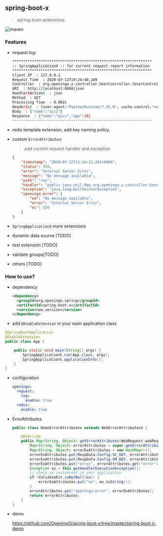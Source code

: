## spring-boot-x

> spring-boot-extensions

![maven](https://img.shields.io/maven-central/v/org.openingo.spring/spring-boot-x.svg)

### Features

- request log:

  ```bash
  ****************************************************************
  :: SpringApplicationX :: for current request report information 
  ****************************************************************
  Client IP  : 127.0.0.1 
  Request Time  : 2020-07-12T19:24:40.249 
  Controller  : org.openingo.x.controller.UserController.(UserController.java:1)
  URI  : http://localhost:8080/json 
  Handler(Action)  : json
  Method  : GET
  Processing Time  : 0.002s
  Header(s)  : [user-agent:"PostmanRuntime/7.25.0", cache-control:"no-cache", postman-token:"b29a0616-7e31-4150-b022-4bf3680bf771", host:"localhost:8080", accept-encoding:"gzip, deflate, br", connection:"keep-alive", content-length:"21", Content-Type:"application/json;charset=UTF-8"]
  Body  : {"name":"qicz"}
  Response  : {"name":"qicz","age":18}
  ----------------------------------------------------------------
  ```

- redis template extension, add key naming policy.

- custom `ErrorAttributes`:

  > add current request handler and exception 

  ```json
  {
      "timestamp": "2020-07-12T11:24:11.261+0000",
      "status": 500,
      "error": "Internal Server Error",
      "message": "No message available",
      "path": "/ex",
      "handler": "public java.util.Map org.openingo.x.controller.UserController.ex()",
      "exception": "java.lang.NullPointerException",
      "openingo.error": {
          "em": "No message available",
          "error": "Internal Server Error",
          "ec": 500
      }
  }
  ```

- `SpringApplicationX` more extensions

- dynamic data source [TODO]

- rest extension [TODO]

- validate groups[TODO]

- others [TODO]

### How to use?

- dependency

  ```xml
  <dependency>
    <groupId>org.openingo.spring</groupId>
    <artifactId>spring-boot-x</artifactId>
    <version>new_version</version>
  </dependency>
  ```

- add `@EnableExtension` in your main application class

```java
@SpringBootApplication
@EnableExtension
public class App {

    public static void main(String[] args) {
        SpringApplicationX.run(App.class, args);
        SpringApplicationX.applicationInfo();
    }
}
```

- configuration

  ```yml
  openingo:
    request:
      log:
        enable: true
    redis:
      enable: true
  ```

- ErrorAttributes

  ```java
  public class DemoErrorAttributes extends WebErrorAttributesX {
  
      @Override
      public Map<String, Object> getErrorAttributes(WebRequest webRequest, boolean includeStackTrace) {
          Map<String, Object> errorAttributes = super.getErrorAttributes(webRequest, includeStackTrace);
          Map<String, Object> errorExAttributes = new HashMap<>();
          errorExAttributes.put(RespData.Config.SC_KEY, errorAttributes.get("status"));
          errorExAttributes.put(RespData.Config.SM_KEY, errorAttributes.get("message"));
          errorExAttributes.put("error", errorAttributes.get("error"));
          Exception ex = this.getHandlerExecutionException();
          // check ex instanceof in your application
          if (ValidateKit.isNotNull(ex)) {
              errorExAttributes.put("ex", ex.toString());
          }
          errorAttributes.put("openingo.error", errorExAttributes);
          return errorAttributes;
      }
  }
  ```

- demo

  https://github.com/OpeningO/spring-boot-x/tree/master/spring-boot-x-demo

